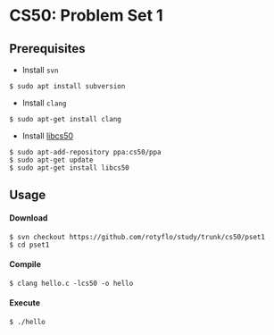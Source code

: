 # CS50: Problem Set 1

## Prerequisites

* Install `svn`
```
$ sudo apt install subversion
```
* Install `clang`
```
$ sudo apt-get install clang
```
* Install [libcs50](https://github.com/cs50/libcs50#installation)
```
$ sudo apt-add-repository ppa:cs50/ppa
$ sudo apt-get update
$ sudo apt-get install libcs50
```

## Usage

#### Download
```
$ svn checkout https://github.com/rotyflo/study/trunk/cs50/pset1
$ cd pset1
```
#### Compile
```
$ clang hello.c -lcs50 -o hello
```
#### Execute
```
$ ./hello
```
